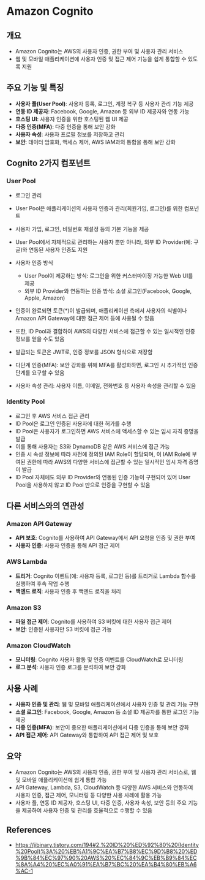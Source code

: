# Amazon Cognito

## 개요
- Amazon Cognito는 AWS의 사용자 인증, 권한 부여 및 사용자 관리 서비스
- 웹 및 모바일 애플리케이션에 사용자 인증 및 접근 제어 기능을 쉽게 통합할 수 있도록 지원

## 주요 기능 및 특징
- **사용자 풀(User Pool)**: 사용자 등록, 로그인, 계정 복구 등 사용자 관리 기능 제공
- **연동 ID 제공자**: Facebook, Google, Amazon 등 외부 ID 제공자와 연동 가능
- **호스팅 UI**: 사용자 인증을 위한 호스팅된 웹 UI 제공
- **다중 인증(MFA)**: 다중 인증을 통해 보안 강화
- **사용자 속성**: 사용자 프로필 정보를 저장하고 관리
- **보안**: 데이터 암호화, 액세스 제어, AWS IAM과의 통합을 통해 보안 강화

## Cognito 2가지 컴포넌트
### User Pool
- 로그인 관리
- User Pool은 애플리케이션의 사용자 인증과 관리(회원가입, 로그인)를 위한 컴포넌트
- 사용자 가입, 로그인, 비밀번호 재설정 등의 기본 기능을 제공
- User Pool에서 자체적으로 관리하는 사용자 뿐만 아니라, 외부 ID Provider(예: 구글)와 연동된 사용자 인증도 지원

- 사용자 인증 방식
  - User Pool이 제공하는 방식: 로그인을 위한 커스터마이징 가능한 Web UI를 제공
  - 외부 ID Provider와 연동하는 인증 방식: 소셜 로그인(Facebook, Google, Apple, Amazon)
- 인증이 완료되면 토큰(*)이 발급되며, 애플리케이션 측에서 사용자의 식별이나 Amazon API Gateway에 대한 접근 제어 등에 사용될 수 있음
- 또한, ID Pool과 결합하여 AWS의 다양한 서비스에 접근할 수 있는 일시적인 인증 정보를 얻을 수도 있음
- 발급되는 토큰은 JWT로, 인증 정보를 JSON 형식으로 저장함
- 다단계 인증(MFA): 보안 강화를 위해 MFA를 활성화하면, 로그인 시 추가적인 인증 단계를 요구할 수 있음
- 사용자 속성 관리: 사용자 이름, 이메일, 전화번호 등 사용자 속성을 관리할 수 있음

### Identity Pool
- 로그인 후 AWS 서비스 접근 관리
- ID Pool은 로그인 인증된 사용자에 대한 허가를 수행
- ID Pool은 사용자가 로그인하면 AWS 서비스에 액세스할 수 있는 임시 자격 증명을 발급
- 이를 통해 사용자는 S3와 DynamoDB 같은 AWS 서비스에 접근 가능
- 인증 시 속성 정보에 따라 사전에 정의된 IAM Role이 할당되며, 이 IAM Role에 부여된 권한에 따라 AWS의 다양한 서비스에 접근할 수 있는 일시적인 임시 자격 증명이 발급
- ID Pool 자체에도 외부 ID Provider와 연동된 인증 기능이 구현되어 있어 User Pool을 사용하지 않고 ID Pool 만으로 인증을 구현할 수 있음


## 다른 서비스와의 연관성
### Amazon API Gateway
- **API 보호**: Cognito를 사용하여 API Gateway에서 API 요청을 인증 및 권한 부여
- **사용자 인증**: 사용자 인증을 통해 API 접근 제어

### AWS Lambda
- **트리거**: Cognito 이벤트(예: 사용자 등록, 로그인 등)를 트리거로 Lambda 함수를 실행하여 후속 작업 수행
- **백엔드 로직**: 사용자 인증 후 백엔드 로직을 처리

### Amazon S3
- **파일 접근 제어**: Cognito를 사용하여 S3 버킷에 대한 사용자 접근 제어
- **보안**: 인증된 사용자만 S3 버킷에 접근 가능

### Amazon CloudWatch
- **모니터링**: Cognito 사용자 활동 및 인증 이벤트를 CloudWatch로 모니터링
- **로그 분석**: 사용자 인증 로그를 분석하여 보안 강화

## 사용 사례
- **사용자 인증 및 관리**: 웹 및 모바일 애플리케이션에서 사용자 인증 및 관리 기능 구현
- **소셜 로그인**: Facebook, Google, Amazon 등 소셜 ID 제공자를 통한 로그인 기능 제공
- **다중 인증(MFA)**: 보안이 중요한 애플리케이션에서 다중 인증을 통해 보안 강화
- **API 접근 제어**: API Gateway와 통합하여 API 접근 제어 및 보호

## 요약
- Amazon Cognito는 AWS의 사용자 인증, 권한 부여 및 사용자 관리 서비스로, 웹 및 모바일 애플리케이션에 쉽게 통합 가능
- API Gateway, Lambda, S3, CloudWatch 등 다양한 AWS 서비스와 연동하여 사용자 인증, 접근 제어, 모니터링 등 다양한 사용 사례에 활용 가능
- 사용자 풀, 연동 ID 제공자, 호스팅 UI, 다중 인증, 사용자 속성, 보안 등의 주요 기능을 제공하여 사용자 인증 및 관리를 효율적으로 수행할 수 있음



## References
- https://jibinary.tistory.com/194#2.%20ID%20%ED%92%80%20(Identity%20Pool)%3A%20%EB%A1%9C%EA%B7%B8%EC%9D%B8%20%ED%9B%84%EC%97%90%20AWS%20%EC%84%9C%EB%B9%84%EC%8A%A4%20%EC%A0%91%EA%B7%BC%20%EA%B4%80%EB%A6%AC-1